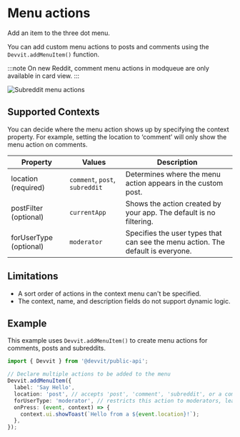 # Menu actions

Add an item to the three dot menu.

You can add custom menu actions to posts and comments using the `Devvit.addMenuItem()` function.

:::note
On new Reddit, comment menu actions in modqueue are only available in card view.
:::

![Subreddit menu actions](../assets/capabilities/menu-actions/menu-actions-subreddit.png)

## Supported Contexts

You can decide where the menu action shows up by specifying the context property. For example, setting the location to ‘comment’ will only show the menu action on comments.

| Property               | Values                         | Description                                                                     |
| ---------------------- | ------------------------------ | ------------------------------------------------------------------------------- |
| location (required)    | `comment`, `post`, `subreddit` | Determines where the menu action appears in the custom post.                    |
| postFilter (optional)  | `currentApp`                   | Shows the action created by your app. The default is no filtering.              |
| forUserType (optional) | `moderator`                    | Specifies the user types that can see the menu action. The default is everyone. |

## Limitations

- A sort order of actions in the context menu can't be specified.
- The context, name, and description fields do not support dynamic logic.

## Example

This example uses `Devvit.addMenuItem()` to create menu actions for comments, posts and subreddits.

```ts
import { Devvit } from '@devvit/public-api';

// Declare multiple actions to be added to the menu
Devvit.addMenuItem({
  label: 'Say Hello',
  location: 'post', // accepts 'post', 'comment', 'subreddit', or a combination as an array
  forUserType: 'moderator', // restricts this action to moderators, leave blank for any user
  onPress: (event, context) => {
    context.ui.showToast(`Hello from a ${event.location}!`);
  },
});
```
